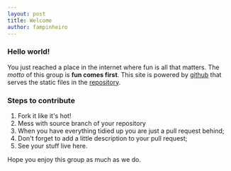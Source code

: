 ```yaml
---
layout: post
title: Welcome
author: fampinheiro
---
```


### Hello world!

You just reached a place in the internet where fun is all that matters.
The *motto* of this group is **fun comes first**.
This site is powered by [github](http://github.com/R42/r42.github.com) that serves the static files in the [repository](https://github.com/R42/r42.github.com/). 

### Steps to contribute

1. Fork it like it's hot!
2. Mess with source branch of your repository
3. When you have everything tidied up you are just a pull request behind;
4. Don't forget to add a little description to your pull request;
5. See your stuff live here.

Hope you enjoy this group as much as we do.